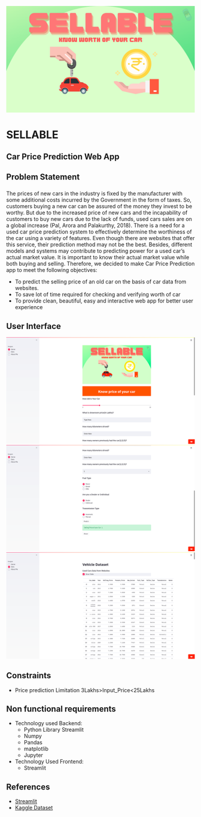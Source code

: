 ![screenshot](https://github.com/swarajspatil158/sellable-car/blob/main/Sellable-App.png?)
# SELLABLE
## Car Price Prediction Web App
## Problem Statement
### 
The prices of new cars in the industry is fixed by the manufacturer with some additional costs incurred
by the Government in the form of taxes. So, customers buying a new car can be assured of the money
they invest to be worthy. But due to the increased price of new cars and the incapability of customers to
buy new cars due to the lack of funds, used cars sales are on a global increase (Pal, Arora and Palakurthy,
2018). There is a need for a used car price prediction system to effectively determine the worthiness of
the car using a variety of features. Even though there are websites that offer this service, their prediction
method may not be the best. Besides, different models and systems may contribute to predicting power
for a used car’s actual market value. It is important to know their actual market value while both buying
and selling.
Therefore, we decided to make Car Price Prediction app to meet the following objectives:
- To predict the selling price of an old car on the basis of car data from websites.
- To save lot of time required for checking and verifying worth of car
- To provide clean, beautiful, easy and interactive web app for better user experience

## User Interface
![screenshot](https://github.com/swarajspatil158/sellable-car/blob/main/UI-1.png?raw=true)
![screenshot](https://github.com/swarajspatil158/sellable-car/blob/main/UI-2.png?raw=true)
![screenshot](https://github.com/swarajspatil158/sellable-car/blob/main/UI-3.png?raw=true)

## Constraints
- Price prediction Limitation 3Lakhs>Input_Price<25Lakhs
## Non functional requirements
- Technology used Backend: 
    - Python Library Streamlit
    - Numpy
    - Pandas
    - matplotlib
    - Jupyter
- Technology Used Frontend: 
    - Streamlit
## References
- [Streamlit](https://streamlit.io/)
- [Kaggle Dataset](https://www.kaggle.com/nehalbirla/vehicle-dataset-from-cardekho)

